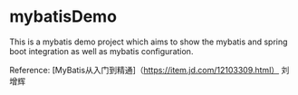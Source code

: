 # mybatisDemo
This is a mybatis demo project which aims to show the mybatis and spring boot integration as well as mybatis configuration.

Reference:
[MyBatis从入门到精通]（https://item.jd.com/12103309.html） 刘增辉
